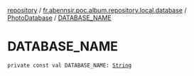 [repository](../../index.md) / [fr.abennsir.poc.album.repository.local.database](../index.md) / [PhotoDatabase](index.md) / [DATABASE_NAME](./-d-a-t-a-b-a-s-e_-n-a-m-e.md)

# DATABASE_NAME

`private const val DATABASE_NAME: `[`String`](https://kotlinlang.org/api/latest/jvm/stdlib/kotlin/-string/index.html)